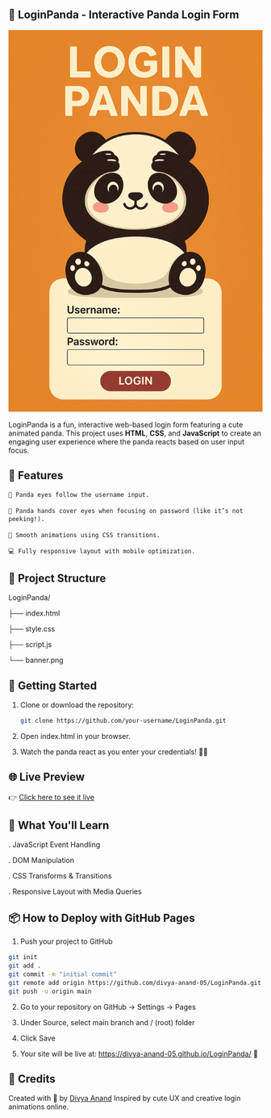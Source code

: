 ## 🐼 LoginPanda - Interactive Panda Login Form

![LoginPanda Banner](./banner.png)

LoginPanda is a fun, interactive web-based login form featuring a cute animated panda. This project uses **HTML**, **CSS**, and **JavaScript** to create an engaging user experience where the panda reacts based on user input focus.

## 🔧 Features

    👀 Panda eyes follow the username input.

    🐼 Panda hands cover eyes when focusing on password (like it’s not peeking!).

    💅 Smooth animations using CSS transitions.

    💻 Fully responsive layout with mobile optimization.

 ##   📁 Project Structure

 LoginPanda/
 
├── index.html  

├── style.css

├── script.js

└── banner.png


## 🚀 Getting Started

1. Clone or download the repository:
   ```bash
   git clone https://github.com/your-username/LoginPanda.git
   ```
   
2. Open index.html in your browser.

3. Watch the panda react as you enter your credentials! 🎉🐼

## 🌐 Live Preview
 
👉 [Click here to see it live](https://divya-anand-05.github.io/LoginPanda/)

## 🧠 What You'll Learn

   . JavaScript Event Handling

   . DOM Manipulation

   . CSS Transforms & Transitions

   . Responsive Layout with Media Queries



  ## 📦 How to Deploy with GitHub Pages


 1. Push your project to GitHub

```bash
git init
git add .
git commit -m "initial commit"
git remote add origin https://github.com/divya-anand-05/LoginPanda.git
git push -u origin main
```
   2. Go to your repository on GitHub → Settings → Pages

   3. Under Source, select main branch and / (root) folder

   4. Click Save

   5. Your site will be live at:
https://divya-anand-05.github.io/LoginPanda/ 🎉


 ## 🙏 Credits

Created with 💖 by [Divya Anand](https://github.com/divya-anand-05)
Inspired by cute UX and creative login animations online.

     
      
